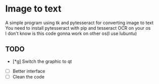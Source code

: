 # Image to text
A simple program using tk and pytesseract for converting image to text  
You need to install pytesseract with pip and tesseract OCR on your os  
I don't know is this code gonna work on other os(I use lubuntu)  
## TODO  
- [*g] Switch the graphic to qt
- [ ] Better interface
- [ ] Clean the code